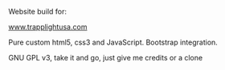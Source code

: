 Website build for:

www.trapplightusa.com

Pure custom html5, css3 and JavaScript. Bootstrap integration.

GNU GPL v3, take it and go, just give me credits or a clone
